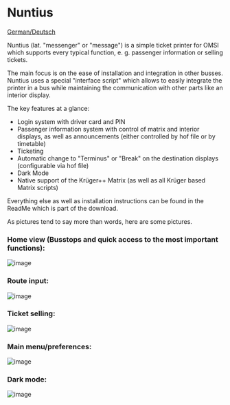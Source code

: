 # Nuntius

[German/Deutsch](README.md)

Nuntius (lat. "messenger" or "message") is a simple ticket printer for OMSI which supports every typical function, e. g. passenger information or selling tickets.

The main focus is on the ease of installation and integration in other busses. Nuntius uses a special "interface script" which allows to easily integrate the printer in a bus while maintaining the communication with other parts like an interior display.

The key features at a glance:

- Login system with driver card and PIN
- Passenger information system with control of matrix and interior displays, as well as announcements (either controlled by hof file or by timetable)
- Ticketing
- Automatic change to "Terminus" or "Break" on the destination displays (configurable via hof file)
- Dark Mode
- Native support of the Krüger++ Matrix (as well as all Krüger based Matrix scripts)

Everything else as well as installation instructions can be found in the ReadMe which is part of the download.

As pictures tend to say more than words, here are some pictures.

### Home view (Busstops and quick access to the most important functions):
![image](https://reboot.omsi-webdisk.de/net/attachment/258140-omsi2-20241116-212639-jpg)

### Route input:
![image](https://reboot.omsi-webdisk.de/net/attachment/258139-omsi2-20241116-212645-jpg)

### Ticket selling:
![image](https://reboot.omsi-webdisk.de/net/attachment/258138-omsi2-20241116-212651-jpg)

### Main menu/preferences:
![image](https://reboot.omsi-webdisk.de/net/attachment/258141-omsi2-20241116-212704-jpg)

### Dark mode:
![image](https://reboot.omsi-webdisk.de/net/attachment/258137-omsi2-20241116-212712-jpg)